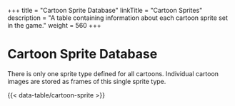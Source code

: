 +++
title = "Cartoon Sprite Database"
linkTitle = "Cartoon Sprites"
description = "A table containing information about each cartoon sprite set in the game."
weight = 560
+++

# Cartoon Sprite Database

There is only one sprite type defined for all cartoons. Individual cartoon images are stored as frames of this single sprite type.

{{< data-table/cartoon-sprite >}}
